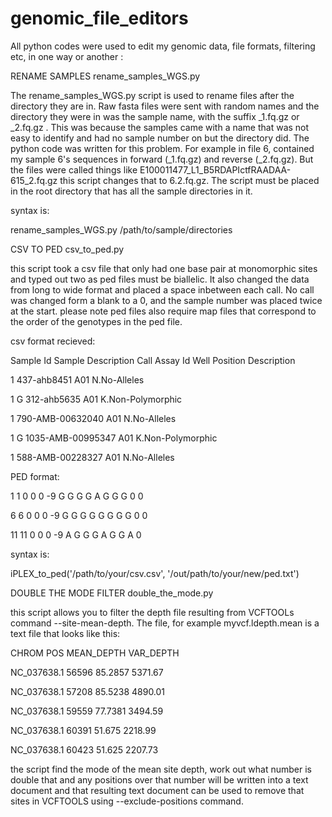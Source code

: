 # genomic_file_editors
All python codes were used to edit my genomic data, file formats, filtering etc, in one way or another :

RENAME SAMPLES rename_samples_WGS.py

The rename_samples_WGS.py script is used to rename files after the directory they are in. Raw fasta files were sent with random names and the directory they were in was the sample name, with the suffix _1.fq.gz or _2.fq.gz . This was because the samples came with a name that was not easy to identify and had no sample number on but the directory did.
The python code was written for this problem. For example in file 6, contained my sample 6's sequences in forward (_1.fq.gz) and reverse (_2.fq.gz). 
 But the files were called things like E100011477_L1_B5RDAPIctfRAADAA-615_2.fq.gz this script changes that to 6.2.fq.gz.
 The script must be placed in the root directory that has all the sample directories in it.
 
 syntax is:
 
 rename_samples_WGS.py /path/to/sample/directories

CSV TO PED  csv_to_ped.py

this script took a csv file that only had one base pair at monomorphic sites and typed out two as ped files must be biallelic. It also changed the data from long to wide format and placed a space inbetween each call. No call was changed form a blank to a 0, and the sample number was placed twice at the start. please note ped files also require map files that correspond to the order of the genotypes in the ped file. 

csv format recieved:

Sample Id	Sample Description	Call	Assay Id	Well Position	Description

1	 		437-ahb8451	A01	N.No-Alleles

1	 	G	312-ahb5635	A01	K.Non-Polymorphic

1	 		790-AMB-00632040	A01	N.No-Alleles

1	 	G	1035-AMB-00995347	A01	K.Non-Polymorphic

1	 		588-AMB-00228327	A01	N.No-Alleles





PED format:

1 1 0 0 0 -9 G G G G A G G G 0 0

6 6 0 0 0 -9 G G G G G G G G 0 0

11 11 0 0 0 -9 A G G G A G G A 0

syntax is:

iPLEX_to_ped('/path/to/your/csv.csv', '/out/path/to/your/new/ped.txt')

DOUBLE THE MODE FILTER double_the_mode.py

this script allows you to filter the depth file resulting from VCFTOOLs command --site-mean-depth. The file, for example myvcf.ldepth.mean is a text file that looks like this:

CHROM   POS     MEAN_DEPTH      VAR_DEPTH

NC_037638.1     56596   85.2857 5371.67

NC_037638.1     57208   85.5238 4890.01

NC_037638.1     59559   77.7381 3494.59

NC_037638.1     60391   51.675  2218.99

NC_037638.1     60423   51.625  2207.73


the script find the mode of the mean site depth, work out what number is double that and any positions over that number will be written into a text document and that resulting text document can be used to remove that sites in VCFTOOLS using --exclude-positions command. 

